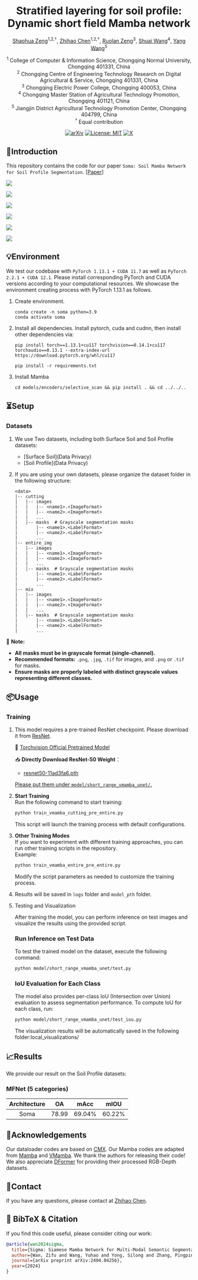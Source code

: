 <div align="center">
<h1> Stratified layering for soil profile: Dynamic short field Mamba network </h1>

[Shaohua Zeng]()<sup>1,2,†</sup>, [Zhihao Chen]()<sup>1,2,†</sup>, [Ruolan Zeng]()<sup>3</sup>, [Shuai Wang]()<sup>4</sup>, [Yang Wang]()<sup>5</sup>

<sup>1</sup> College of Computer & Information Science, Chongqing Normal University, Chongqing 401331, China  
<sup>2</sup> Chongqing Centre of Engineering Technology Research on Digital Agricultural & Service, Chongqing 401331, China  
<sup>3</sup> Chongqing Electric Power College, Chongqing 400053, China  
<sup>4</sup> Chongqing Master Station of Agricultural Technology Promotion, Chongqing 401121, China  
<sup>5</sup> Jiangjin District Agricultural Technology Promotion Center, Chongqing 404799, China  
<sup>†</sup> Equal contribution  

[![arXiv](https://img.shields.io/badge/arXiv-2404.04256-b31b1b.svg)](https://arxiv.org/abs/2404.04256) 
[![License: MIT](https://img.shields.io/badge/License-MIT-yellow.svg)](https://opensource.org/licenses/MIT) 
[![X](https://img.shields.io/twitter/url/https/twitter.com/bukotsunikki.svg)](https://x.com/_akhaliq/status/1777272323504025769)

</div>


## 👀Introduction

This repository contains the code for our paper `Soma: Soil Mamba Network for Soil Profile Segmentation`. [[Paper](https://arxiv.org/abs/2404.04256)]

![](figs/Soma.png)

![](figs/SESF.png)

![](figs/DPE.png)

![](figs/vertical_cutting.png)

![](figs/model_comparison.png)

![](figs/Ablation_experiment.png)

## 💡Environment

We test our codebase with `PyTorch 1.13.1 + CUDA 11.7` as well as `PyTorch 2.2.1 + CUDA 12.1`. Please install corresponding PyTorch and CUDA versions according to your computational resources. We showcase the environment creating process with PyTorch 1.13.1 as follows.

1. Create environment.
    ```shell
    conda create -n soma python=3.9
    conda activate soma
    ```

2. Install all dependencies.
Install pytorch, cuda and cudnn, then install other dependencies via:
    ```shell
    pip install torch==1.13.1+cu117 torchvision==0.14.1+cu117 torchaudio==0.13.1 --extra-index-url https://download.pytorch.org/whl/cu117
    ```
    ```shell
    pip install -r requirements.txt
    ```

3. Install Mamba
    ```shell
    cd models/encoders/selective_scan && pip install . && cd ../../..
    ```

## ⏳Setup

### Datasets

1. We use Two datasets, including both Surface Soil and Soil Profile datasets:
    - [Surface Soil](Data Privacy)
    - [Soil Profile](Data Privacy)

2. If you are using your own datasets, please organize the dataset folder in the following structure:

    ```shell
    <data>
    |-- cutting
    |   |-- images
    |   |   |-- <name1>.<ImageFormat>
    |   |   |-- <name2>.<ImageFormat>
    |   |   ...
    |   |-- masks  # Grayscale segmentation masks
    |       |-- <name1>.<LabelFormat>
    |       |-- <name2>.<LabelFormat>
    |       ...
    |-- entire_img
    |   |-- images
    |   |   |-- <name1>.<ImageFormat>
    |   |   |-- <name2>.<ImageFormat>
    |   |   ...
    |   |-- masks  # Grayscale segmentation masks
    |       |-- <name1>.<LabelFormat>
    |       |-- <name2>.<LabelFormat>
    |       ...
    |-- mix
    |   |-- images
    |   |   |-- <name1>.<ImageFormat>
    |   |   |-- <name2>.<ImageFormat>
    |   |   ...
    |   |-- masks  # Grayscale segmentation masks
    |       |-- <name1>.<LabelFormat>
    |       |-- <name2>.<LabelFormat>
    |       ...
    ```

📌 **Note:**  
- **All masks must be in grayscale format (single-channel).**  
- **Recommended formats:** `.png`, `.jpg`, `.tif` for images, and `.png` or `.tif` for masks.  
- **Ensure masks are properly labeled with distinct grayscale values representing different classes.**

## 📦Usage

### Training  
1. This model requires a pre-trained ResNet checkpoint. Please download it from [ResNet](https://pytorch.org/vision/stable/models.html#id2).  

    🔗 [Torchvision Official Pretrained Model](https://pytorch.org/vision/stable/models.html#id2)  
   
    📥 **Directly Download ResNet-50 Weight**：  
    - [resnet50-11ad3fa6.pth](https://download.pytorch.org/models/resnet50-11ad3fa6.pth)  

    <u> Please put them under `model/short_range_vmamba_unet/`. </u>  

2. **Start Training**  
    Run the following command to start training:  
    ```bash
    python train_vmamba_cutting_pre_entire.py
    ```
    This script will launch the training process with default configurations.  

3. **Other Training Modes**  
    If you want to experiment with different training approaches, you can run other training scripts in the repository.  
    Example:  
    ```bash
    python train_vmamba_entire_pre_entire.py
    ```
    Modify the script parameters as needed to customize the training process.

4. Results will be saved in `logs` folder and `model_pth` folder.

5. Testing and Visualization  

    After training the model, you can perform inference on test images and visualize the results using the provided script.  
    
    ### **Run Inference on Test Data**  
    To test the trained model on the dataset, execute the following command:  
    ```bash
    python model/short_range_vmamba_unet/test.py
    ```
    
    ### **IoU Evaluation for Each Class**  
    The model also provides per-class IoU (Intersection over Union) evaluation to assess segmentation performance.
    To compute IoU for each class, run:
   ```bash
   python model/short_range_vmamba_unet/test_iou.py
    ```

    The visualization results will be automatically saved in the following folder:local_visualizations/


## 📈Results

We provide our result on the Soil Profile datasets:

### MFNet (5 categories)
| Architecture | OA | mAcc | mIOU |
|:---:|:---:|:---:|:---:|
| Soma | 78.99 | 69.04% |60.22% |

## 🙏Acknowledgements

Our dataloader codes are based on [CMX](https://github.com/huaaaliu/RGBX_Semantic_Segmentation). Our Mamba codes are adapted from [Mamba](https://github.com/state-spaces/mamba) and [VMamba](https://github.com/MzeroMiko/VMamba). We thank the authors for releasing their code!
We also appreciate [DFormer](https://github.com/VCIP-RGBD/DFormer?tab=readme-ov-file) for providing their processed RGB-Depth datasets.

## 📧Contact

If you have any questions, please  contact at [Zhihao Chen](2023210516060@stu.cqnu.edu.cn).

## 📌 BibTeX & Citation

If you find this code useful, please consider citing our work:

```bibtex
@article{wan2024sigma,
  title={Sigma: Siamese Mamba Network for Multi-Modal Semantic Segmentation},
  author={Wan, Zifu and Wang, Yuhao and Yong, Silong and Zhang, Pingping and Stepputtis, Simon and Sycara, Katia and Xie, Yaqi},
  journal={arXiv preprint arXiv:2404.04256},
  year={2024}
}
```

